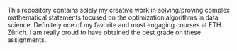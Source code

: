 This repository contains solely my creative work in solving/proving complex mathematical statements focused on the optimization algorithms in data science. Definitely one of my favorite and most engaging courses at ETH Zürich. I am really proud to have obtained the best grade on these assignments. 

